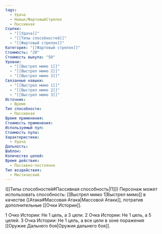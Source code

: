 ```yaml
---
tags:
  - Удача
  - Навык/ФартовыйСтрелок
  - Пассивная
Ссылки:
  - "[[Удача]]"
  - "[[Типы способностей]]"
  - "[[Фартовый стрелок]]"
Категория: "[[Фартовый стрелок]]"
Стоимость: "20"
Стоимость выкупа: "50"
Уровни:
  - "[[Выстрел мимо 1]]"
  - "[[Выстрел мимо 2]]"
  - "[[Выстрел мимо 3]]"
Связанные навыки:
  - "[[Выстрел мимо 1]]"
  - "[[Выстрел мимо 2]]"
  - "[[Выстрел мимо 3]]"
Источник:
  - Время
Тип способности:
  - Пассивная
Время применения: 
Стоимость применения: 
Используемый пул: 
Стоимость пула: 
Характеристики:
  - Удача
Дальность: 
Шаблон: 
Количество целей: 
Время действия:
  - Пассивно-постоянно
Тип воздействия:
  - Мистический
---
```

([[Типы способностей#Пассивная способность|П]]) Персонаж может использовать способность: [[Выстрел мимо 1|Выстрел мимо]] в качестве [[Атака#Массовая Атака|Массовой Атаки]], потратив дополнительные [[Очки Истории]]. 

1 Очко Истории: Не 1 цель, а 3 цели.
2 Очка Истории: Не 1 цель, а 5 целей.
3 Очка Истории: Не 1 цель, а все цели в зоне поражения [[Оружие Дальнего боя|Оружия дальнего боя]]. 